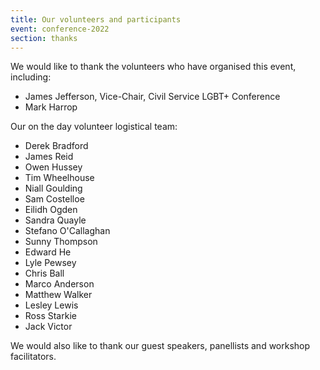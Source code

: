 ```yaml
---
title: Our volunteers and participants
event: conference-2022
section: thanks
---
```

We would like to thank the volunteers who have organised this event, including:

* James Jefferson, Vice-Chair, Civil Service LGBT+ Conference
* Mark Harrop

Our on the day volunteer logistical team:

* Derek Bradford 
* James Reid
* Owen Hussey
* Tim Wheelhouse
* Niall Goulding
* Sam Costelloe
* Eilidh Ogden
* Sandra Quayle
* Stefano O'Callaghan
* Sunny Thompson
* Edward He
* Lyle Pewsey
* Chris Ball 
* Marco Anderson
* Matthew Walker 
* Lesley Lewis
* Ross Starkie
* Jack Victor

We would also like to thank our guest speakers, panellists and workshop facilitators.